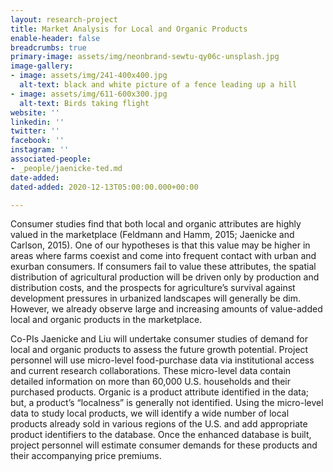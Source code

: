 ```yaml
---
layout: research-project
title: Market Analysis for Local and Organic Products
enable-header: false
breadcrumbs: true
primary-image: assets/img/neonbrand-sewtu-qy06c-unsplash.jpg
image-gallery:
- image: assets/img/241-400x400.jpg
  alt-text: black and white picture of a fence leading up a hill
- image: assets/img/611-600x300.jpg
  alt-text: Birds taking flight
website: ''
linkedin: ''
twitter: ''
facebook: ''
instagram: ''
associated-people:
- _people/jaenicke-ted.md
date-added: 
dated-added: 2020-12-13T05:00:00.000+00:00

---
```

Consumer studies find that both local and organic attributes are highly valued in the marketplace (Feldmann and Hamm, 2015; Jaenicke and Carlson, 2015). One of our hypotheses is that this value may be higher in areas where farms coexist and come into frequent contact with urban and exurban consumers. If consumers fail to value these attributes, the spatial distribution of agricultural production will be driven only by production and distribution costs, and the prospects for agriculture’s survival against development pressures in urbanized landscapes will generally be dim. However, we already observe large and increasing amounts of value-added local and organic products in the marketplace.

Co-PIs Jaenicke and Liu will undertake consumer studies of demand for local and organic products to assess the future growth potential. Project personnel will use micro-level food-purchase data via institutional access and current research collaborations. These micro-level data contain detailed information on more than 60,000 U.S. households and their purchased products. Organic is a product attribute identified in the data; but, a product’s “localness” is generally not identified. Using the micro-level data to study local products, we will identify a wide number of local products already sold in various regions of the U.S. and add appropriate product identifiers to the database. Once the enhanced database is built, project personnel will estimate consumer demands for these products and their accompanying price premiums.